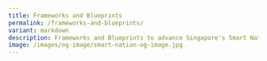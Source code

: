```yaml
---
title: Frameworks and Blueprints
permalink: /frameworks-and-blueprints/
variant: markdown
description: Frameworks and Blueprints to advance Singapore's Smart Nation journey.
image: /images/og-image/smart-nation-og-image.jpg
---
```

